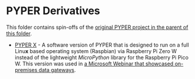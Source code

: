 # PYPER Derivatives
This folder contains spin-offs of the [original PYPER project in the parent of this folder](../readme.md).

- [PYPER X](./PYPER%20X/) - A software version of PYPER that is designed to run on a full Linu**x** based operating system (Raspbian) via Raspberry Pi Zero W instead of the lightweight *MicroPython* library for the Raspberry Pi Pico W. This version was used in [a Microsoft Webinar that showcased on-premises data gateways](https://livesend.microsoft.com/i/NqaQHb___OBsMA0RCWxxyKORdH8U0E3GeFCTm8ZcE4dghBNMkQBrm1R8x1HwXorqGVOE3rqt3Hsn2wAaPLUSSIGNvX2WPbeb3NF8QT0h7gBdrG4QKlxYhIiSi1tYfUGPhWmtvaqbi).